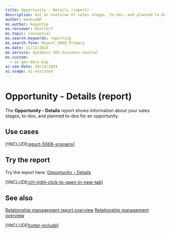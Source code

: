 ```yaml
---
title: Opportunity - Details (report)
description: Get an overview of sales stages, to-dos, and planned to-dos for an opportunity.
author: kennieNP
ms.author: kepontop
ms.reviewer: bholtorf
ms.topic: conceptual
ms.search.keywords: reporting
ms.search.form: Report_5068_Primary
ms.date: 11/11/2024
ms.service: dynamics-365-business-central
ms.custom:
  - ai-gen-docs-bap
ai-seo-date: 10/23/2024
ai.usage: ai-assisted
---
```


# Opportunity - Details (report)

The **Opportunity - Details** report shows information about your sales stages, to-dos, and planned to-dos for an opportunity.

## Use cases

[!INCLUDE[report-5068-scenario](../includes/report-5068-scenario-include.md)]

<!-- 

Prompt

Below is a report in an ERP system. Provide 3-4 use cases for different personas working with project management or finance for projects.

Format like this:    
  
As a <persona>, use the report to    
* use case 1  
* use case 2    

Do not capitalize the persona names. 

Do not start lines with "Use the data to"

## Report name
Opportunity - Details

## Report description

### What the report does

### Use cases

Please include your data sources and URLs

-->

## Try the report

Try the report here: [Opportunity - Details](https://businesscentral.dynamics.com?report=5068)

[!INCLUDE[ctrl-right-click-to-open-in-new-tab](../includes/ctrl-right-click-to-open-in-new-tab.md)]

## See also

[Relationship management report overview](../marketing-reports.md)
[Relationship management overview](../marketing-relationship-management.md)

[!INCLUDE[footer-include](../includes/footer-banner.md)]
